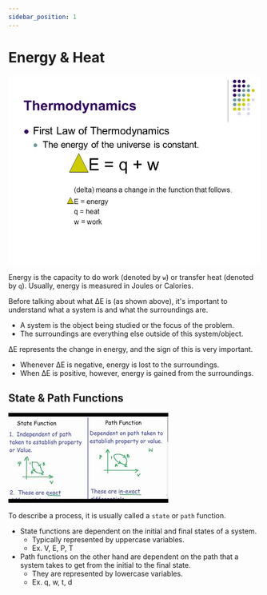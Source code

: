 ```yaml
---
sidebar_position: 1
---
```


# Energy & Heat

![Energy Formula](/img/change-in-energy.jpg)

Energy is the capacity to do work (denoted by `w`) or transfer heat (denoted by `q`). Usually, energy is measured in Joules or Calories.

Before talking about what ∆E is (as shown above), it's important to understand what a system is and what the surroundings are.
* A system is the object being studied or the focus of the problem.
* The surroundings are everything else outside of this system/object.

∆E represents the change in energy, and the sign of this is very important. 
* Whenever ∆E is negative, energy is lost to the surroundings. 
* When ∆E is positive, however, energy is gained from the surroundings.

## State & Path Functions

![State vs. Path](/img/state-vs-path.jpg)

To describe a process, it is usually called a `state` or `path` function.

* State functions are dependent on the initial and final states of a system.
    * Typically represented by uppercase variables.
    * Ex. V, E, P, T
* Path functions on the other hand are dependent on the path that a system takes to get from the initial to the final state.
    * They are represented by lowercase variables.
    * Ex. q, w, t, d